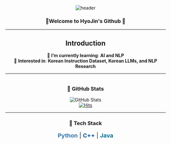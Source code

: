 <div align="center">
  
![header](https://capsule-render.vercel.app/api?type=Venom&color=auto&height=300&section=header&text=HyoJin's%20Github&fontSize=85)

### 🤗Welcome to HyoJin's Github 🤗

---

## Introduction
🔸 **I’m currently learning**: **AI and NLP**  
🔹 **Interested in**: **Korean Instruction Dataset, Korean LLMs, and NLP Research**

---

<div style="display: flex; justify-content: center; align-items: flex-start; gap: 50px;">

  <!-- GitHub Stats Section -->
  <div>
    <h3>📆 GitHub Stats</h3>
    <img src="https://github-readme-stats.vercel.app/api?username=HyoJin&show_icons=true&theme=onedark" alt="GitHub Stats">
    <br>
    <a href="https://hits.seeyoufarm.com">
      <img src="https://hits.seeyoufarm.com/api/count/incr/badge.svg?url=https%3A%2F%2Fgithub.com%2FHyoJin112&count_bg=%230058E1&title_bg=%230055A2&icon=&icon_color=%23E7E7E7&title=hits&edge_flat=false" alt="Hits">
    </a>
  </div>

</div>

---

<div align="center">
  <h3>🚀 Tech Stack</h3>
  <p style="font-size: 18px;">
    <span style="color: #3776AB; font-weight: bold;">Python</span> |
    <span style="color: #00599C; font-weight: bold;">C++</span> |
    <span style="color: #007396; font-weight: bold;">Java</span>
  </p>
</div>
